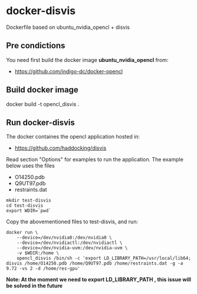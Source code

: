 # docker-disvis
Dockerfile based on ubuntu_nvidia_opencl + disvis

## Pre condictions

You need first build the docker image **ubuntu_nvidia_opencl** from:
* https://github.com/indigo-dc/docker-opencl

## Build docker image

docker build -t opencl_disvis .

## Run docker-disvis

The docker containes the opencl application hosted in:
* https://github.com/haddocking/disvis

Read section "Options" for examples to run the application. 
The example below uses the files
* O14250.pdb
* Q9UT97.pdb
* restraints.dat

```
mkdir test-disvis
cd test-disvis
export WDIR=`pwd`
```

Copy the abovementioned files to test-disvis, and run:


```
docker run \
    --device=/dev/nvidia0:/dev/nvidia0 \
    --device=/dev/nvidiactl:/dev/nvidiactl \
    --device=/dev/nvidia-uvm:/dev/nvidia-uvm \
    -v $WDIR:/home \
    opencl_disvis /bin/sh -c 'export LD_LIBRARY_PATH=/usr/local/lib64; disvis /home/O14250.pdb /home/Q9UT97.pdb /home/restraints.dat -g -a 9.72 -vs 2 -d /home/res-gpu'
```

**Note: At the moment we need to export LD_LIBRARY_PATH , this issue will be solved in the future**

